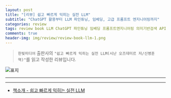 ```yaml
---  
layout: post  
title: "[리뷰] 쉽고 빠르게 익히는 실전 LLM"  
subtitle: "ChatGPT 활용부터 LLM 파인튜닝, 임베딩, 고급 프롬프트 엔지니어링까지"  
categories: review  
tags: review book LLM ChatGPT 파인튜닝 임베딩 프롬프트엔지니어링 의미기반검색 API 임베딩 파운데이션 모델 프로덕션   
comments: true  
header-img: img/review/review-book-llm-1.png
---  
```

  
> `한빛미디어` 출판사의 `"쉽고 빠르게 익히는 실전 LLM(시난 오즈데미르 저/신병훈 역)"`를 읽고 작성한 리뷰입니다.  

![표지](https://theorydb.github.io/assets/img/review/review-book-llm-1.png)  

---

>

---

* [책소개 - 쉽고 빠르게 익히는 실전 LLM](https://www.yes24.com/Product/Goods/124721227)
